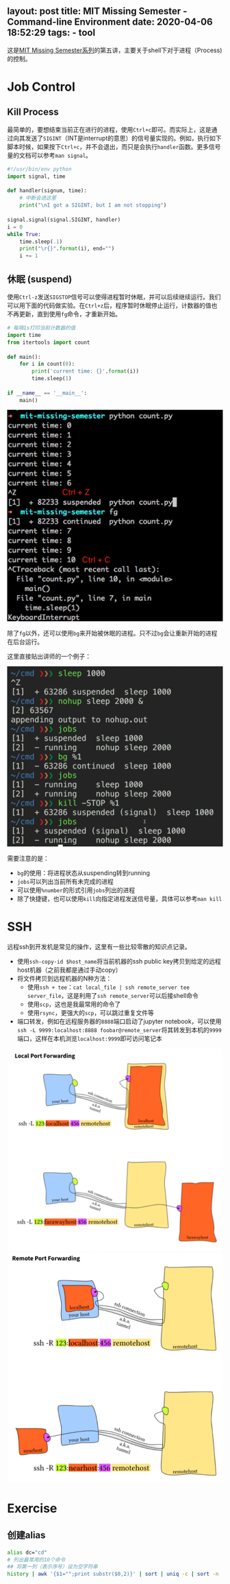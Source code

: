 layout: post
title: MIT Missing Semester - Command-line Environment
date: 2020-04-06 18:52:29
tags:
    - tool
---

这是[MIT Missing Semester系列](https://missing.csail.mit.edu/2020/command-line/)的第五讲，主要关于shell下对于进程（Process)的控制。

<!-- more -->

# Job Control

## Kill Process

最简单的，要想结束当前正在进行的进程，使用`Ctrl+c`即可。而实际上，这是通过向其发送了`SIGINT`（INT是interrupt的意思）的信号量实现的。例如，执行如下脚本时候，如果按下`Ctrl+c`，并不会退出，而只是会执行`handler`函数。更多信号量的文档可以参考`man signal`。

``` py
#!/usr/bin/env python
import signal, time

def handler(signum, time):
    # 中断会进这里
    print("\nI got a SIGINT, but I am not stopping")

signal.signal(signal.SIGINT, handler)
i = 0
while True:
    time.sleep(.1)
    print("\r{}".format(i), end="")
    i += 1
```

## 休眠 (suspend)

使用`Ctrl-z`发送`SIGSTOP`信号可以使得进程暂时休眠，并可以后续继续运行。我们可以用下面的代码做实验。在`Ctrl+z`后，程序暂时休眠停止运行，计数器的值也不再更新，直到使用`fg`命令，才重新开始。

``` py
# 每隔1s打印当前计数器的值
import time
from itertools import count

def main():
    for i in count(0):
        print('current time: {}'.format(i))
        time.sleep(1)

if __name__ == '__main__':
    main()
```

![运行实例](/img/mit_missing_semester_05_example_suspend_process.png)

除了`fg`以外，还可以使用`bg`来开始被休眠的进程。只不过`bg`会让重新开始的进程在后台运行。

这里直接贴出讲师的一个例子：

![job control](/img/mit_missing_semester_05_example_job_control.png)

需要注意的是：

- `bg`的使用：将进程状态从suspending转到running
- `jobs`可以列出当前所有未完成的进程
- 可以使用`%number`的形式引用`jobs`列出的进程
- 除了快捷键，也可以使用`kill`向指定进程发送信号量，具体可以参考`man kill`

# SSH

远程ssh到开发机是常见的操作，这里有一些比较零散的知识点记录。

- 使用`ssh-copy-id $host_name`将当前机器的ssh public key拷贝到给定的远程host机器（之前我都是通过手动copy）
- 将文件拷贝到远程机器的N种方法：
   - 使用`ssh + tee`：`cat local_file | ssh remote_server tee server_file`，这是利用了`ssh remote_server`可以后接shell命令
   - 使用`scp`，这也是我最常用的命令了
   - 使用`rsync`，更强大的`scp`，可以跳过重复文件等
- 端口转发，例如在远程服务器的`8888`端口启动了jupyter notebook，可以使用`ssh -L 9999:localhost:8888 foobar@remote_server`将其转发到本机的`9999`端口，这样在本机浏览`localhost:9999`即可访问笔记本

![local port forwarding](/img/mit_missing_semester_05_local_port_forward.png)
![remote port forwarding](/img/mit_missing_semester_05_remote_port_forward.png)

# Exercise

## 创建alias

``` sh
alias dc="cd"
# 列出最常用的10个命令
## 将第一列（表示序号）设为空字符串
history | awk '{$1="";print substr($0,2)}' | sort | uniq -c | sort -n | tail -n 10
```


